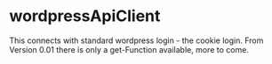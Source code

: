 # wordpressApiClient
This connects with standard wordpress login - the cookie login. 
From Version 0.01 there is only a get-Function available, more to come.
